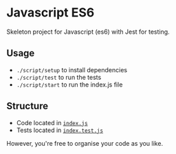 # Javascript ES6

Skeleton project for Javascript (es6) with Jest for testing.

## Usage
- `./script/setup` to install dependencies
- `./script/test` to run the tests
- `./script/start` to run the index.js file


## Structure
- Code located in [`index.js`](./src/index.js)
- Tests located in [`index.test.js`](./src/index.test.js)

However, you're free to organise your code as you like. 
